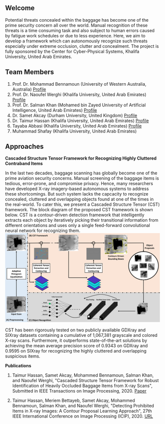 ## Welcome 

Potential threats concealed within the baggage has become one of the prime security concern all over the world. Manual recognition of these threats is a time consuming task and also subject to human errors caused by fatigue work schedules or due to less experience. Here, we aim to develop a framework which can autonomously recognize such threats especially under extreme occlusion, clutter and concealment. The project is fully sponsored by the Center for Cyber-Physical Systems, Khalifa University, United Arab Emirates.

## Team Members
1. Prof. Dr. Mohammad Bennamoun (University of Western Australia, Australia) [Profile](https://scholar.google.com/citations?user=ylX5MEAAAAAJ&hl=en)
2. Prof. Dr. Naoufel Werghi (Khalifa University, United Arab Emirates) [Profile](https://scholar.google.com/citations?hl=en&user=G_2Xpm0AAAAJ)
3. Prof. Dr. Salman Khan (Mohamed bin Zayed University of Artificial Intelligence, United Arab Emirates) [Profile](https://scholar.google.com/citations?hl=en&user=M59O9lkAAAAJ)
4. Dr. Samet Akcay (Durham University, United Kingdom) [Profile](https://scholar.google.com/citations?hl=en&user=SVpL2VMAAAAJ)
5. Dr. Taimur Hassan (Khalifa University, United Arab Emirates) [Profile](https://scholar.google.com/citations?hl=en&user=11mwy0YAAAAJ)
6. Tayaba Abbasi (Khalifa University, United Arab Emirates) [Profile](https://scholar.google.com/citations?hl=en&user=TlNyfb4AAAAJ)
7. Muhammad Shafay (Khalifa University, United Arab Emirates)

## Approaches

<b>Cascaded Structure Tensor Framework for Recognizing Highly Cluttered Contraband Items </b>

In the last two decades, baggage scanning has globally become one of the prime aviation security concerns. Manual screening of the baggage items is tedious, error-prone, and compromise privacy. Hence, many researchers have developed X-ray imagery-based autonomous systems to address these shortcomings. But such system lacks the capcacity to recognize concealed, cluttered and overlapping objects found at one of the times in the real-world. To cater this, we present a Cascaded Structure Tensor (CST) framework. The block diagram of the proposed CST framework is shown below. CST is a contour-driven detection framework that intelligently extracts each object by iteratively picking their transitional information from different orientations and uses only a single feed-forward convolutional neural network for recognizing them. 
![CST Block Diagram](/images/CST_BD.jpg)

CST has been rigorously tested on two publicly available GDXray and SIXray datasets containing a cumulative of 1,067,381 grayscale and colored X-ray scans. Furthermore, it outperforms state-of-the-art solutions by achieving the mean average precision score of 0.9343 on GDXray and 0.9595 on SIXray for recognizing the highly cluttered and overlapping suspicious items.  

<b> Publications </b>
1. Taimur Hassan, Samet Akcay, Mohammed Bennamoun, Salman Khan, and Naoufel Werghi, "Cascaded Structure Tensor Framework for Robust Identification of Heavily Occluded Baggage Items from X-ray Scans", Submitted in IEEE Transactions on Image Processing, 2020. [Paper](https://arxiv.org/abs/2004.06780)

2. Taimur Hassan, Meriem Bettayeb, Samet Akcay, Mohammed Bennamoun, Salman Khan, and Naoufel Werghi, "Detecting Prohibited Items in X-ray Images: A Contour Proposal Learning Approach", 27th IEEE International Conference on Image Processing (ICIP), 2020. [URL](https://cmsworkshops.com/ICIP2020/Papers/ViewPaper.asp?PaperNum=2238)
